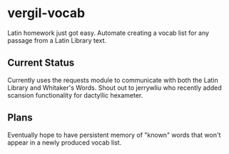 # vergil-vocab
Latin homework just got easy. Automate creating a vocab list for any passage from a Latin Library text.

## Current Status
Currently uses the requests module to communicate with both the Latin Library and Whitaker's Words. 
Shout out to jerrywliu who recently added scansion functionality for dactyllic hexameter.

## Plans
Eventually hope to have persistent memory of "known" words that won't appear in a newly produced vocab list.
